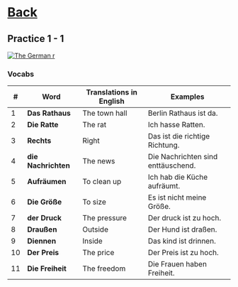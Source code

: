 # [Back](../a1/README.md)

## Practice 1 - 1

<a href="https://www.youtube.com/watch?v=fLNPsFOnTWI&list=PL5QyCnFPRx0GxaFjdAVkx7K9TfEklY4sg&index=4" target="_blank">
    <img src="http://i3.ytimg.com/vi/fLNPsFOnTWI/maxresdefault.jpg" 
    alt="The German r"/></a>

### Vocabs
<table>
 <thead>
  <tr>
   <th>#</th>
   <th>Word</th>
   <th>Translations in English</th>
   <th>Examples</th>
  </tr>
 </thead>
 <tbody>
  <tr>
   <td>1</td>
   <td><strong>Das Rathaus</strong></td>
   <td>The town hall</td>
   <td>Berlin Rathaus ist da.</td>
  </tr>
  <tr>
   <td>2</td>
   <td><strong>Die Ratte</strong></td>
   <td>The rat</td>
   <td>Ich hasse Ratten.</td>
  </tr>
  <tr>
   <td>3</td>
   <td><strong>Rechts</strong></td>
   <td>Right</td>
   <td>Das ist die richtige Richtung.</td>
  </tr>
  <tr>
   <td>4</td>
   <td><strong>die Nachrichten</strong></td>
   <td>The news</td>
   <td>Die Nachrichten sind enttäuschend.</td>
  </tr>
  <tr>
   <td>5</td>
   <td><strong>Aufräumen</strong></td>
   <td>To clean up</td>
   <td>Ich hab die Küche aufräumt.</td>
  </tr>
  <tr>
   <td>6</td>
   <td><strong>Die Größe</strong></td>
   <td>To size</td>
   <td>Es ist nicht meine Größe.</td>
  </tr>
  <tr>
   <td>7</td>
   <td><strong>der Druck</strong></td>
   <td>The pressure</td>
   <td>Der druck ist zu hoch.</td>
  </tr>
  <tr>
   <td>8</td>
   <td><strong>Draußen</strong></td>
   <td>Outside</td>
   <td>Der Hund ist draßen.</td>
  </tr>
  <tr>
   <td>9</td>
   <td><strong>Diennen</strong></td>
   <td>Inside</td>
   <td>Das kind ist drinnen.</td>
  </tr>
  <tr>
   <td>10</td>
   <td><strong>Der Preis</strong></td>
   <td>The price</td>
   <td>Der Preis ist zu hoch.</td>
  </tr>
  <tr>
   <td>11</td>
   <td><strong>Die Freiheit</strong></td>
   <td>The freedom</td>
   <td>Die Frauen haben Freiheit.</td>
  </tr>
    
 </tbody>
</table>
